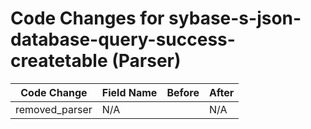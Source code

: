 # Code Changes for sybase-s-json-database-query-success-createtable (Parser)

| Code Change | Field Name | Before | After |
|-------------|------------|--------|-------|
| removed_parser | N/A |  | N/A |